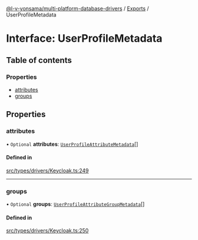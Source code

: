 [@l-v-yonsama/multi-platform-database-drivers](../README.md) / [Exports](../modules.md) / UserProfileMetadata

# Interface: UserProfileMetadata

## Table of contents

### Properties

- [attributes](UserProfileMetadata.md#attributes)
- [groups](UserProfileMetadata.md#groups)

## Properties

### attributes

• `Optional` **attributes**: [`UserProfileAttributeMetadata`](UserProfileAttributeMetadata.md)[]

#### Defined in

[src/types/drivers/Keycloak.ts:249](https://github.com/l-v-yonsama/db-drivers/blob/6a1707e/src/types/drivers/Keycloak.ts#L249)

___

### groups

• `Optional` **groups**: [`UserProfileAttributeGroupMetadata`](UserProfileAttributeGroupMetadata.md)[]

#### Defined in

[src/types/drivers/Keycloak.ts:250](https://github.com/l-v-yonsama/db-drivers/blob/6a1707e/src/types/drivers/Keycloak.ts#L250)
